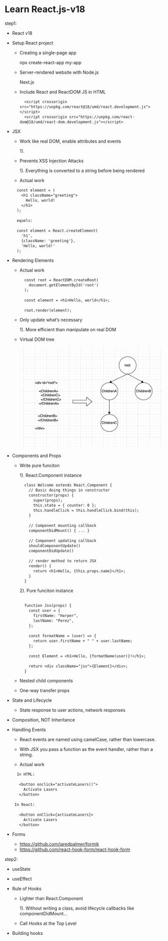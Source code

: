 # Learn React.js-v18

step1:
* React v18
* Setup React project

  - Creating a single-page app
    
    npx create-react-app my-app  

  - Server-rendered website with Node.js

    Next.js

  - Include React and ReactDOM JS in HTML

    ```
      <script crossorigin src="https://unpkg.com/react@18/umd/react.development.js"></script>
      <script crossorigin src="https://unpkg.com/react-dom@18/umd/react-dom.development.js"></script>
    ```

* JSX  

  -  Work like real DOM, enable attributes and events

      1).   

  -  Prevents XSS Injection Attacks  

      1). Everything is converted to a string before being rendered

  -  Actual work
    ```
      const element = (
        <h1 className="greeting">
          Hello, world!
        </h1>
      );

      equels: 

      const element = React.createElement(
        'h1',
        {className: 'greeting'},
        'Hello, world!'
      );
    ```

* Rendering Elements   

  - Actual work  
    
    ```
      const root = ReactDOM.createRoot(
        document.getElementById('root')
      );
      
      const element = <h1>Hello, world</h1>;
      
      root.render(element);
    ```

  - Only update what’s necessary  

      1). More efficient than manipulate on real DOM  


  - Virtual DOM tree

      ![image info](./images/dom-tree.jpg)

* Components and Props  

  - Write pure funciton    

      1). React.Component instance  

      ```  
        class Welcome extends React.Component {
          // Basic doing things in constructor 
          constructor(props) { 
            super(props);
            this.state = { counter: 0 };
            this.handleClick = this.handleClick.bind(this);
          }

          // Component mounting callback  
          componentDidMount() { ... }

          // Component updating callback  
          shouldComponentUpdate() 
          componentDidUpdate()

          // render method to return JSX
          render() {
            return <h1>Hello, {this.props.name}</h1>;
          }
        }

      ```

      2). Pure funciton instance  

      ```

        function Jsx(props) {
          const user = {
            firstName: "Harper",
            lastName: "Perez",
          };

          const formatName = (user) => {
            return user.firstName + " " + user.lastName;
          };

          const Element = <h1>Hello, {formatName(user)}!</h1>;

          return <div className="jsx">{Element}</div>;
        }
      ```

  - Nested child components  

  - One-way transfer props


* State and Lifecycle  

  - State response to user actions, network responses   

* Composition, NOT Inheritance

* Handling Events  

  - React events are named using camelCase, rather than lowercase. 

  - With JSX you pass a function as the event handler, rather than a string.

  - Actual work

   ```
     In HTML: 

      <button onclick="activateLasers()">
        Activate Lasers
      </button>  

    In React: 

      <button onClick={activateLasers}>
        Activate Lasers
      </button>
   ```

* Forms

    - https://github.com/jaredpalmer/formik  
    - https://github.com/react-hook-form/react-hook-form  

step2: 
* useState   
* useEffect  
* Rule of Hooks  
  
  - Lighter than React.Component  

      1). Without writing a class, avoid lifecycle callbacks like componentDidMount...  

  - Call Hooks at the Top Level  

* Building hooks
